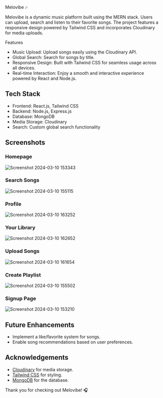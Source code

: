 Melovibe 🎶

Melovibe is a dynamic music platform built using the MERN stack. Users can upload, search and listen to their favorite songs. The project features a responsive design powered by Tailwind CSS and incorporates Cloudinary for media uploads.

Features

- Music Upload: Upload songs easily using the Cloudinary API.
- Global Search: Search for songs by title.
- Responsive Design: Built with Tailwind CSS for seamless usage across all devices.
- Real-time Interaction: Enjoy a smooth and interactive experience powered by React and Node.js.
  
## Tech Stack

- Frontend: React.js, Tailwind CSS
- Backend: Node.js, Express.js
- Database: MongoDB
- Media Storage: Cloudinary
- Search: Custom global search functionality


## Screenshots

### Homepage

![Screenshot 2024-03-10 153343](https://github.com/user-attachments/assets/fd178484-fd96-4dd5-ba9d-26b2f677e2cc)


### Search Songs

![Screenshot 2024-03-10 155115](https://github.com/user-attachments/assets/78a276c8-90ee-468e-a566-b2acc72270be)

### Profile
![Screenshot 2024-03-10 163252](https://github.com/user-attachments/assets/681b7e35-98fb-4e8a-9abe-7ca94f3cdf06)

### Your Library
![Screenshot 2024-03-10 162652](https://github.com/user-attachments/assets/c2736791-614b-4af3-a8d5-4e25c270b67d)

### Upload Songs
![Screenshot 2024-03-10 161654](https://github.com/user-attachments/assets/669017e6-b646-4ff2-8883-c249e6e67d3e)

### Create Playlist
![Screenshot 2024-03-10 155502](https://github.com/user-attachments/assets/ff18b3cb-0ec2-4aea-9f9b-d7b50c4fd59b)

### Signup Page
![Screenshot 2024-03-10 153210](https://github.com/user-attachments/assets/dac4a990-72cd-4830-b937-b95588cd2f6f)

## Future Enhancements
- Implement a like/favorite system for songs.
- Enable song recommendations based on user preferences.


## Acknowledgements

- [Cloudinary](https://cloudinary.com) for media storage.
- [Tailwind CSS](https://tailwindcss.com) for styling.
- [MongoDB](https://www.mongodb.com) for the database.

Thank you for checking out Melovibe! 🎧


